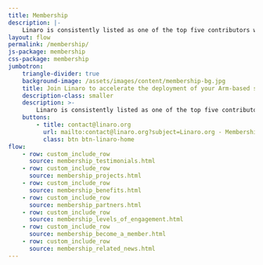 ```yaml
---
title: Membership
description: |-
    Linaro is consistently listed as one of the top five contributors worldwide to the Linux Kernel and works on more than 70 open source projects.
layout: flow
permalink: /membership/
js-package: membership
css-package: membership
jumbotron:
    triangle-divider: true
    background-image: /assets/images/content/membership-bg.jpg
    title: Join Linaro to accelerate the deployment of your Arm-based solutions
    description-class: smaller
    description: >-
        Linaro is consistently listed as one of the top five contributors worldwide to the Linux Kernel and works on more than 70 open source projects.
    buttons:
        - title: contact@linaro.org
          url: mailto:contact@linaro.org?subject=Linaro.org - Membership
          class: btn btn-linaro-home
flow:
    - row: custom_include_row
      source: membership_testimonials.html
    - row: custom_include_row
      source: membership_projects.html
    - row: custom_include_row
      source: membership_benefits.html
    - row: custom_include_row
      source: membership_partners.html
    - row: custom_include_row
      source: membership_levels_of_engagement.html
    - row: custom_include_row
      source: membership_become_a_member.html
    - row: custom_include_row
      source: membership_related_news.html
---
```

